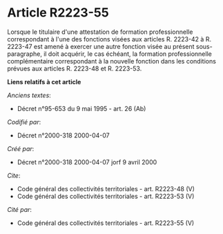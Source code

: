 # Article R2223-55

Lorsque le titulaire d'une attestation de formation professionnelle correspondant à l'une des fonctions visées aux articles
R. 2223-42 à R. 2223-47 est amené à exercer une autre fonction visée au présent sous-paragraphe, il doit acquérir, le cas
échéant, la formation professionnelle complémentaire correspondant à la nouvelle fonction dans les conditions prévues aux
articles R. 2223-48 et R. 2223-53.

**Liens relatifs à cet article**

_Anciens textes_:

  - Décret n°95-653 du 9 mai 1995 - art. 26 (Ab)

_Codifié par_:

  - Décret n°2000-318 2000-04-07

_Créé par_:

  - Décret n°2000-318 2000-04-07 jorf 9 avril 2000

_Cite_:

  - Code général des collectivités territoriales - art. R2223-48 (V)
  - Code général des collectivités territoriales - art. R2223-53 (V)

_Cité par_:

  - Code général des collectivités territoriales - art. R2223-55 (V)
